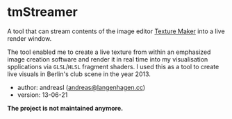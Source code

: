 # tmStreamer
A tool that can stream contents of the image editor [Texture Maker](http://texturemaker.com)
into a live render window.


The tool enabled me to create a live texture from within an emphasized image creation software and
render it in real time into my visualisation spplications via `GLSL`/`HLSL` fragment shaders. I used
this as a tool to create live visuals in Berlin's club scene in the year 2013.

- author: andreasl (andreas@langenhagen.cc)
- version: 13-06-21

**The project is not maintained anymore.**
